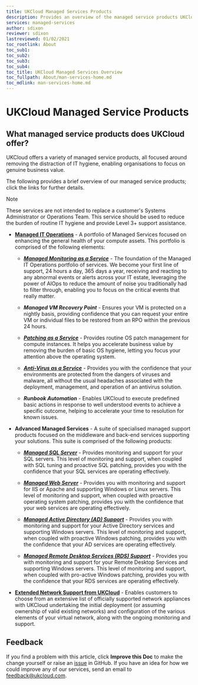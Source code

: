 ```yaml
---
title: UKCloud Managed Services Products
description: Provides an overview of the managed service products UKCloud provides
services: managed-services
author: sdixon
reviewer: sdixon
lastreviewed: 01/02/2021
toc_rootlink: About
toc_sub1: 
toc_sub2:
toc_sub3:
toc_sub4:
toc_title: UKCloud Managed Services Overview
toc_fullpath: About/man-services-home.md
toc_mdlink: man-services-home.md
---
```


# UKCloud Managed Service Products

## What managed service products does UKCloud offer?

UKCloud offers a variety of managed service products, all focused around removing the distraction of IT hygiene, enabling organisations to focus on genuine business value.

The following provides a brief overview of our managed service products; click the links for further details.

> [!NOTE]
> These services are not intended to replace a customer's Systems Administrator or Operations Team. This service should be used to reduce the burden of routine IT hygiene and provide Level 3+ support assistance.

- [**Managed IT Operations**](man-sd-managed-it-ops.md) - A portfolio of Managed Services focused on enhancing the general health of your compute assets. This portfolio is comprised of the following elements:
  
  - [**_Managed Monitoring as a Service_**](man-monitoring-sco.md) - The foundation of the Managed IT Operations portfolio of services. We become your first line of support, 24 hours a day, 365 days a year, receiving and reacting to any abnormal events or alerts across your IT estate, leveraging the power of AIOps to reduce the amount of noise you traditionally had to filter through, enabling you to focus on the critical events that really matter.

  - **_Managed VM Recovery Point_** - Ensures your VM is protected on a nightly basis, providing confidence that you can request your entire VM or individual files to be restored from an RPO within the previous 24 hours.

  - [**_Patching as a Service_**](man-patching-sco.md) - Provides routine OS patch management for compute instances. It helps you accelerate business value by removing the burden of basic OS hygiene, letting you focus your attention above the operating system.

  - [**_Anti-Virus as a Service_**](man-antivirus-sco.md) - Provides you with the confidence that your environments are protected from the dangers of viruses and malware, all without the usual headaches associated with the deployment, management, and operation of an antivirus solution.

  - ***Runbook Automation*** - Enables UKCloud to execute predefined basic actions in response to well understood events to achieve a specific outcome, helping to accelerate your time to resolution for known issues.

- **Advanced Managed Services** - A suite of specialised managed support products focused on the middleware and back-end services supporting your solutions. This suite is comprised of the following products:

  - [**_Managed SQL Server_**](man-sd-sqlserver.md) - Provides monitoring and support for your SQL servers. This level of monitoring and support, when coupled with SQL tuning and proactive SQL patching, provides you with the confidence that your SQL services are operating effectively.

  - [**_Managed Web Server_**](man-sd-webserver.md) - Provides you with monitoring and support for IIS or Apache and supporting Windows or Linux servers. This level of monitoring and support, when coupled with proactive operating system patching, provides you with the confidence that your web services are operating effectively.

  - [**_Managed Active Directory (AD) Support_**](man-sd-ad.md) - Provides you with monitoring and support for your Active Directory services and supporting Windows servers. This level of monitoring and support, when coupled with proactive Windows patching, provides you with the confidence that your AD services are operating effectively.

  - [**_Managed Remote Desktop Services (RDS) Support_**](man-sd-rds.md) - Provides you with monitoring and support for your Remote Desktop Services and supporting Windows servers. This level of monitoring and support, when coupled with pro-active Windows patching, provides you with the confidence that your RDS services are operating effectively.

- [**Extended Network Support from UKCloud**](man-sd-network.md) - Enables customers to choose from an extensive list of officially supported network appliances with UKCloud undertaking the initial deployment (or assuming ownership of valid existing networks) and configuration of the various elements of your virtual network, along with the ongoing monitoring and support.

## Feedback

If you find a problem with this article, click **Improve this Doc** to make the change yourself or raise an [issue](https://github.com/UKCloud/documentation/issues) in GitHub. If you have an idea for how we could improve any of our services, send an email to <feedback@ukcloud.com>.
